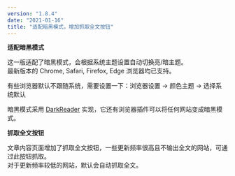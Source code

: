 ```yaml
---
version: "1.8.4"
date: "2021-01-16"
title: "适配暗黑模式，增加抓取全文按钮"
---
```


**适配暗黑模式**

这一版适配了暗黑模式，会根据系统主题设置自动切换亮/暗主题。  
最新版本的 Chrome, Safari, Firefox, Edge 浏览器均已支持。  

有些浏览器默认不跟随系统，需要设置一下：浏览器设置 -> 颜色主题 -> 选择系统默认

暗黑模式采用 [DarkReader](https://github.com/darkreader/darkreader) 实现，它还有浏览器插件可以将任何网站变成暗黑模式。  

**抓取全文按钮**

文章内容页面增加了抓取全文按钮，一些更新频率很高且不输出全文的网站，可通过此按钮抓取。  
对于更新频率较低的网站，默认会自动抓取全文。

